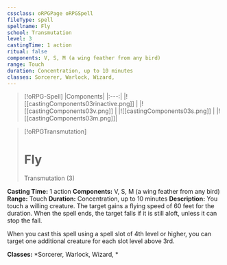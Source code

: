```yaml
---
cssclass: oRPGPage oRPGSpell
fileType: spell
spellname: Fly
school: Transmutation
level: 3
castingTime: 1 action
ritual: false
components: V, S, M (a wing feather from any bird)
range: Touch
duration: Concentration, up to 10 minutes
classes: Sorcerer, Warlock, Wizard,
---
```

> [!oRPG-Spell]
> |Components|
> |:---:|
> |![[castingComponents03rinactive.png]] |
> |![[castingComponents03v.png]] |
> |![[castingComponents03s.png]] |
> |![[castingComponents03m.png]]|

> [!oRPGTransmutation]
>#  Fly
> Transmutation  (3)

**Casting Time:** 1 action
**Components:** V, S, M (a wing feather from any bird)
**Range:** Touch
**Duration:**  Concentration, up to 10 minutes
**Description:**
You touch a willing creature. The target gains a flying speed of 60 feet for the duration. When the spell ends, the target falls if it is still aloft, unless it can stop the fall.

When you cast this spell using a spell slot of 4th level or higher, you can target one additional creature for each slot level above 3rd.

**Classes:**  *Sorcerer, Warlock, Wizard, *


